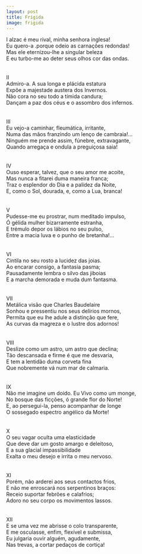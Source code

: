 ```yaml
---
layout: post
title: Frígida
image: frigida
---
```

I
<span class="caps" alt="B"></span>alzac é meu rival, minha senhora inglesa!  
Eu quero-a .porque odeio as carnações redondas!  
Mas ele eternizou-lhe a singular beleza  
E eu turbo-me ao deter seus olhos cor das ondas.  
<br/><br/>
II  
Admiro-a. A sua longa e plácida estatura  
Expõe a majestade austera dos Invernos.  
Não cora no seu todo a tímida candura;  
Dançam a paz dos céus e o assombro dos infernos.  
<br/><br/>
III  
Eu vejo-a caminhar, fleumática, irritante,  
Numa das mãos franzindo um lenço de cambraia!...  
Ninguém me prende assim, fúnebre, extravagante,  
Quando arregaça e ondula a preguiçosa saia!  
<br/><br/>
IV  
Ouso esperar, talvez, que o seu amor me acoite,  
Mas nunca a fitarei duma maneira franca;  
Traz o esplendor do Dia e a palidez da Noite,  
E, como o Sol, dourada, e, como a Lua, branca!  
<br/><br/>
V  
Pudesse-me eu prostrar, num meditado impulso,  
Ó gélida mulher bizarramente estranha,  
E trémulo depor os lábios no seu pulso,  
Entre a macia luva e o punho de bretanha!...  
<br/><br/>
VI  
Cintila no seu rosto a lucidez das joias.  
Ao encarar consigo, a fantasia pasma;  
Pausadamente lembra o silvo das jiboias  
E a marcha demorada e muda dum fantasma.  
<br/><br/>
VII  
Metálica visão que Charles Baudelaire  
Sonhou e pressentiu nos seus delírios mornos,  
Permita que eu lhe adule a distinção que fere,  
As curvas da magreza e o lustre dos adornos!  
<br/><br/>
VIII  
Deslize como um astro, um astro que declina;  
Tão descansada e firme é que me desvaria,  
E tem a lentidão duma corveta fina  
Que nobremente vá num mar de calmaria.  
<br/><br/>
IX  
Não me imagine um doido. Eu Vivo como um monge,  
No bosque das ficções, ó grande flor do Norte!  
E, ao persegui-la, penso acompanhar de longe  
O sossegado espectro angélico da Morte!  
<br/><br/>
X  
O seu vagar oculta uma elasticidade  
Que deve dar um gosto amargo e deleitoso,  
E a sua glacial impassibilidade  
Exalta o meu desejo e irrita o meu nervoso.  
<br/><br/>
XI  
Porém, não arderei aos seus contactos frios,  
E não me enroscará nos serpentinos braços:  
Receio suportar febrões e calafrios;  
Adoro no seu corpo os movimentos lassos.  
<br/><br/>
XII  
E se uma vez me abrisse o colo transparente,  
E me osculasse, enfim, flexível e submissa,  
Eu julgaria ouvir alguém, agudamente,  
Nas trevas, a cortar pedaços de cortiça!  